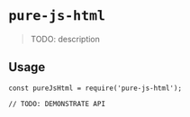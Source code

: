 # `pure-js-html`

> TODO: description

## Usage

```
const pureJsHtml = require('pure-js-html');

// TODO: DEMONSTRATE API
```
